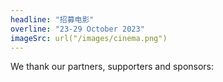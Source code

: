 ```yaml
---
headline: "招募电影"
overline: "23-29 October 2023"
imageSrc: url("/images/cinema.png")
---
```


We thank our partners, supporters and sponsors:
